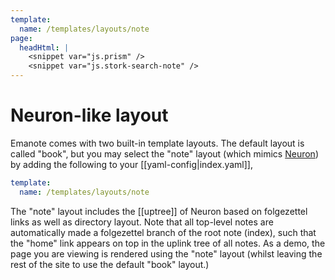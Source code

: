 ```yaml
---
template:
  name: /templates/layouts/note
page:
  headHtml: |
    <snippet var="js.prism" />
    <snippet var="js.stork-search-note" />
---
```


# Neuron-like layout

Emanote comes with two built-in template layouts. The default layout is called "book", but you may select the "note" layout (which mimics [Neuron](https://neuron.zettel.page/)) by adding the following to your [[yaml-config|index.yaml]],

```yml
template:
  name: /templates/layouts/note
```

The "note" layout includes the [[uptree]] of Neuron based on folgezettel links as well as directory layout. Note that all top-level notes are automatically made a folgezettel branch of the root note (index), such that the "home" link appears on top in the uplink tree of all notes. As a demo, the page you are viewing is rendered using the "note" layout (whilst leaving the rest of the site to use the default "book" layout.)
